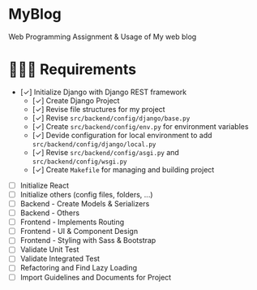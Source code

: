 # MyBlog
Web Programming Assignment &amp; Usage of My web blog

# 🧑🏼‍💻 Requirements
- [✓] Initialize Django with Django REST framework
  - [✓] Create Django Project
  - [✓] Revise file structures for my project
  - [✓] Revise `src/backend/config/django/base.py`
  - [✓] Create `src/backend/config/env.py` for environment variables
  - [✓] Devide configuration for local environment to add `src/backend/config/django/local.py`
  - [✓] Revise `src/backend/config/asgi.py` and `src/backend/config/wsgi.py`
  - [✓] Create `Makefile` for managing and building project
- [ ] Initialize React
- [ ] Initialize others (config files, folders, ...)
- [ ] Backend - Create Models & Serializers
- [ ] Backend - Others
- [ ] Frontend - Implements Routing
- [ ] Frontend - UI & Component Design
- [ ] Frontend - Styling with Sass & Bootstrap
- [ ] Validate Unit Test
- [ ] Validate Integrated Test
- [ ] Refactoring and Find Lazy Loading
- [ ] Import Guidelines and Documents for Project